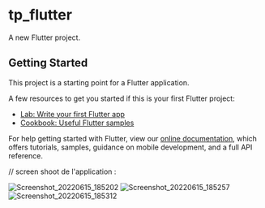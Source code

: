 # tp_flutter

A new Flutter project.

## Getting Started

This project is a starting point for a Flutter application.

A few resources to get you started if this is your first Flutter project:

- [Lab: Write your first Flutter app](https://flutter.dev/docs/get-started/codelab)
- [Cookbook: Useful Flutter samples](https://flutter.dev/docs/cookbook)

For help getting started with Flutter, view our
[online documentation](https://flutter.dev/docs), which offers tutorials,
samples, guidance on mobile development, and a full API reference.

// screen shoot de l'application : 

![Screenshot_20220615_185202](https://user-images.githubusercontent.com/63864463/173893244-dec3e394-13c7-49bf-a66c-c7c33eefee65.png)
![Screenshot_20220615_185257](https://user-images.githubusercontent.com/63864463/173893266-6f54ac33-98d7-447e-b00f-1d49e660fbb2.png)
![Screenshot_20220615_185312](https://user-images.githubusercontent.com/63864463/173893285-6871d050-c459-4b59-8eeb-19be26013b9e.png)

